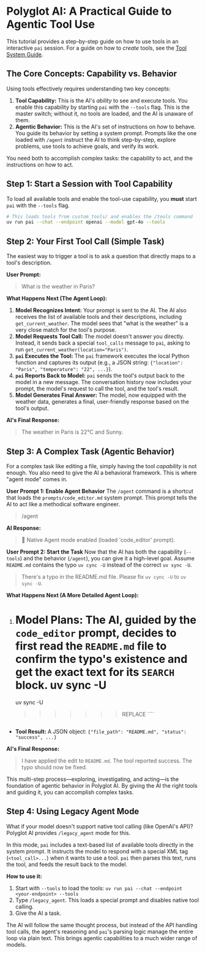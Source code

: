 # Polyglot AI: A Practical Guide to Agentic Tool Use

This tutorial provides a step-by-step guide on how to use tools in an interactive `pai` session. For a guide on how to *create* tools, see the [Tool System Guide](./TOOLS.md).

## The Core Concepts: Capability vs. Behavior

Using tools effectively requires understanding two key concepts:

1.  **Tool Capability:** This is the AI's *ability* to see and execute tools. You enable this capability by starting `pai` with the `--tools` flag. This is the master switch; without it, no tools are loaded, and the AI is unaware of them.
2.  **Agentic Behavior:** This is the AI's set of instructions on *how* to behave. You guide its behavior by setting a system prompt. Prompts like the one loaded with `/agent` instruct the AI to think step-by-step, explore problems, use tools to achieve goals, and verify its work.

You need both to accomplish complex tasks: the capability to act, and the instructions on how to act.

## Step 1: Start a Session with Tool Capability

To load all available tools and enable the tool-use capability, you **must** start `pai` with the `--tools` flag.

```bash
# This loads tools from custom_tools/ and enables the /tools command
uv run pai --chat --endpoint openai --model gpt-4o --tools
```

## Step 2: Your First Tool Call (Simple Task)

The easiest way to trigger a tool is to ask a question that directly maps to a tool's description.

**User Prompt:**
> What is the weather in Paris?

**What Happens Next (The Agent Loop):**
1.  **Model Recognizes Intent:** Your prompt is sent to the AI. The AI also receives the list of available tools and their descriptions, including `get_current_weather`. The model sees that "what is the weather" is a very close match for the tool's purpose.
2.  **Model Requests Tool Call:** The model doesn't answer you directly. Instead, it sends back a special `tool_calls` message to `pai`, asking to run `get_current_weather(location="Paris")`.
3.  **`pai` Executes the Tool:** The `pai` framework executes the local Python function and captures its output (e.g., a JSON string: `{"location": "Paris", "temperature": "22", ...}`).
4.  **`pai` Reports Back to Model:** `pai` sends the tool's output back to the model in a new message. The conversation history now includes your prompt, the model's request to call the tool, and the tool's result.
5.  **Model Generates Final Answer:** The model, now equipped with the weather data, generates a final, user-friendly response based on the tool's output.

**AI's Final Response:**
> The weather in Paris is 22°C and Sunny.

## Step 3: A Complex Task (Agentic Behavior)

For a complex task like editing a file, simply having the tool *capability* is not enough. You also need to give the AI a behavioral framework. This is where "agent mode" comes in.

**User Prompt 1: Enable Agent Behavior**
The `/agent` command is a shortcut that loads the `prompts/code_editor.md` system prompt. This prompt tells the AI to act like a methodical software engineer.

> /agent

**AI Response:**
> 🤖 Native Agent mode enabled (loaded 'code_editor' prompt).

**User Prompt 2: Start the Task**
Now that the AI has both the capability (`--tools`) and the behavior (`/agent`), you can give it a high-level goal. Assume `README.md` contains the typo `uv cync -U` instead of the correct `uv sync -U`.

> There's a typo in the README.md file. Please fix `uv cync -U` to `uv sync -U`.

**What Happens Next (A More Detailed Agent Loop):**
1.  **Model Plans:** The AI, guided by the `code_editor` prompt, decides to first read the `README.md` file to confirm the typo's existence and get the exact text for its `SEARCH` block.
    uv sync -U
    =======
    uv sync -U
    >>>>>>> REPLACE
    ´´´´
    ```
*   **Tool Result:** A JSON object: `{"file_path": "README.md", "status": "success", ...}`

**AI's Final Response:**
> I have applied the edit to `README.md`. The tool reported success. The typo should now be fixed.

This multi-step process—exploring, investigating, and acting—is the foundation of agentic behavior in Polyglot AI. By giving the AI the right tools and guiding it, you can accomplish complex tasks.

## Step 4: Using Legacy Agent Mode

What if your model doesn't support native tool calling (like OpenAI's API)? Polyglot AI provides `/legacy_agent` mode for this.

In this mode, `pai` includes a text-based list of available tools directly in the system prompt. It instructs the model to respond with a special XML tag (`<tool_call>...`) when it wants to use a tool. `pai` then parses this text, runs the tool, and feeds the result back to the model.

**How to use it:**
1.  Start with `--tools` to load the tools: `uv run pai --chat --endpoint <your-endpoint> --tools`
2.  Type `/legacy_agent`. This loads a special prompt and disables native tool calling.
3.  Give the AI a task.

The AI will follow the same thought process, but instead of the API handling tool calls, the agent's reasoning and `pai`'s parsing logic manage the entire loop via plain text. This brings agentic capabilities to a much wider range of models.
